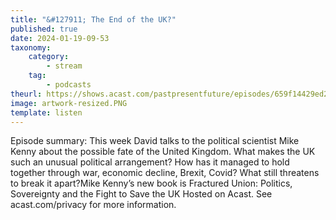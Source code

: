 ```yaml
---
title: "&#127911; The End of the UK?"
published: true
date: 2024-01-19-09-53
taxonomy:
    category:
        - stream
    tag:
        - podcasts
theurl: https://shows.acast.com/pastpresentfuture/episodes/659f14429ed21d00165ddc8d
image: artwork-resized.PNG
template: listen
---
```


Episode summary: This week David talks to the political scientist Mike Kenny about the possible fate of the United Kingdom. What makes the UK such an unusual political arrangement? How has it managed to hold together through war, economic decline, Brexit, Covid? What still threatens to break it apart?Mike Kenny&rsquo;s new book is Fractured Union: Politics, Sovereignty and the Fight to Save the UK Hosted on Acast. See acast.com/privacy for more information.
